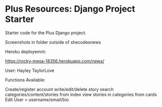 # Plus Resources: Django Project Starter

Starter code for the Plus Django project.

Screenshots in folder outside of shecodesnews

Heroku deployemnt:

https://rocky-mesa-18356.herokuapp.com/news/

User:
Hayley
TaylorLove

Functions Available:

Create/register account
write/edit/delete story
search categories/content/stories from index
view stories in categories from cards
Edit User > username/email/bio
